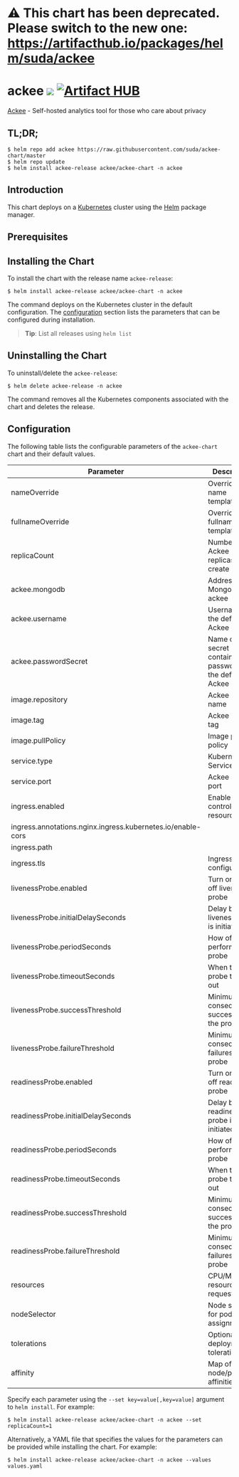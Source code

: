 # ⚠️ This chart has been deprecated. Please switch to the new one: https://artifacthub.io/packages/helm/suda/ackee

# ackee [![](https://img.shields.io/static/v1.svg?label=Deploy%20on&message=DigitalOcean&color=blue)](https://www.digitalocean.com/products/kubernetes/?refcode=fef9487dad1e&utm_campaign=Referral_Invite&utm_medium=Referral_Program&utm_source=CopyPaste) [![Artifact HUB](https://img.shields.io/endpoint?url=https://artifacthub.io/badge/repository/ackee)](https://artifacthub.io/packages/search?repo=ackee)

[Ackee](https://ackee.electerious.com/) - Self-hosted analytics tool for those who care about privacy

## TL;DR;

```console
$ helm repo add ackee https://raw.githubusercontent.com/suda/ackee-chart/master
$ helm repo update
$ helm install ackee-release ackee/ackee-chart -n ackee
```

## Introduction

This chart deploys  on a [Kubernetes](http://kubernetes.io) cluster using the [Helm](https://helm.sh) package manager.

## Prerequisites


## Installing the Chart

To install the chart with the release name `ackee-release`:

```console
$ helm install ackee-release ackee/ackee-chart -n ackee
```

The command deploys  on the Kubernetes cluster in the default configuration. The [configuration](#configuration) section lists the parameters that can be configured during installation.

> **Tip**: List all releases using `helm list`

## Uninstalling the Chart

To uninstall/delete the `ackee-release`:

```console
$ helm delete ackee-release -n ackee
```

The command removes all the Kubernetes components associated with the chart and deletes the release.

## Configuration

The following table lists the configurable parameters of the `ackee-chart` chart and their default values.

|                          Parameter                          |                              Description                              |            Default            |
|-------------------------------------------------------------|-----------------------------------------------------------------------|-------------------------------|
| nameOverride                                                | Overrides name template                                               | `""`                          |
| fullnameOverride                                            | Overrides fullname template                                           | `""`                          |
| replicaCount                                                | Number of Ackee replicas to create                                    | `1`                           |
| ackee.mongodb                                               | Address to MongoDB for ackee                                          | `mongodb://mongo:27017/ackee` |
| ackee.username                                              | Username for the default Ackee user                                   | `ackee`                       |
| ackee.passwordSecret                                        | Name of the secret containing the password for the default Ackee user | `ackee-password`              |
| image.repository                                            | Ackee Image name                                                      | `electerious/ackee`           |
| image.tag                                                   | Ackee Image tag                                                       | `2.4.1`                       |
| image.pullPolicy                                            | Image pull policy                                                     | `IfNotPresent`                |
| service.type                                                | Kubernetes Service type                                               | `ClusterIP`                   |
| service.port                                                | Ackee service port                                                    | `80`                          |
| ingress.enabled                                             | Enable ingress controller resource                                    | `false`                       |
| ingress.annotations.nginx.ingress.kubernetes.io/enable-cors |                                                                       | `"true"`                      |
| ingress.path                                                |                                                                       | `/`                           |
| ingress.tls                                                 | Ingress TLS configuration                                             | `[]`                          |
| livenessProbe.enabled                                       | Turn on and off liveness probe                                        | `true`                        |
| livenessProbe.initialDelaySeconds                           | Delay before liveness probe is initiated                              | `10`                          |
| livenessProbe.periodSeconds                                 | How often to perform the probe                                        | `60`                          |
| livenessProbe.timeoutSeconds                                | When the probe times out                                              | `2`                           |
| livenessProbe.successThreshold                              | Minimum consecutive successes for the probe                           | `1`                           |
| livenessProbe.failureThreshold                              | Minimum consecutive failures for the probe                            | `3`                           |
| readinessProbe.enabled                                      | Turn on and off readiness probe                                       | `true`                        |
| readinessProbe.initialDelaySeconds                          | Delay before readiness probe is initiated                             | `10`                          |
| readinessProbe.periodSeconds                                | How often to perform the probe                                        | `60`                          |
| readinessProbe.timeoutSeconds                               | When the probe times out                                              | `2`                           |
| readinessProbe.successThreshold                             | Minimum consecutive successes for the probe                           | `1`                           |
| readinessProbe.failureThreshold                             | Minimum consecutive failures for the probe                            | `3`                           |
| resources                                                   | CPU/Memory resource requests/limits                                   | `{}`                          |
| nodeSelector                                                | Node selector for pod assignment                                      | `{}`                          |
| tolerations                                                 | Optional deployment tolerations                                       | `[]`                          |
| affinity                                                    | Map of node/pod affinities                                            | `{}`                          |


Specify each parameter using the `--set key=value[,key=value]` argument to `helm install`. For example:

```console
$ helm install ackee-release ackee/ackee-chart -n ackee --set replicaCount=1
```

Alternatively, a YAML file that specifies the values for the parameters can be provided while
installing the chart. For example:

```console
$ helm install ackee-release ackee/ackee-chart -n ackee --values values.yaml
```
